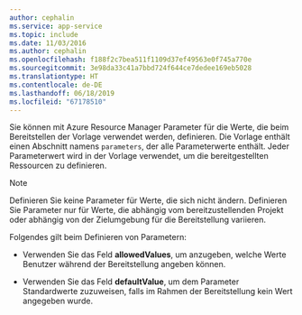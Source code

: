 ```yaml
---
author: cephalin
ms.service: app-service
ms.topic: include
ms.date: 11/03/2016
ms.author: cephalin
ms.openlocfilehash: f188f2c7bea511f1109d37ef49563e0f745a770e
ms.sourcegitcommit: 3e98da33c41a7bbd724f644ce7dedee169eb5028
ms.translationtype: HT
ms.contentlocale: de-DE
ms.lasthandoff: 06/18/2019
ms.locfileid: "67178510"
---
```

Sie können mit Azure Resource Manager Parameter für die Werte, die beim Bereitstellen der Vorlage verwendet werden, definieren. Die Vorlage enthält einen Abschnitt namens `parameters`, der alle Parameterwerte enthält. Jeder Parameterwert wird in der Vorlage verwendet, um die bereitgestellten Ressourcen zu definieren.

> [!NOTE]
> Definieren Sie keine Parameter für Werte, die sich nicht ändern. Definieren Sie Parameter nur für Werte, die abhängig vom bereitzustellenden Projekt oder abhängig von der Zielumgebung für die Bereitstellung variieren.

Folgendes gilt beim Definieren von Parametern:

* Verwenden Sie das Feld **allowedValues**, um anzugeben, welche Werte Benutzer während der Bereitstellung angeben können.

* Verwenden Sie das Feld **defaultValue**, um dem Parameter Standardwerte zuzuweisen, falls im Rahmen der Bereitstellung kein Wert angegeben wurde. 
